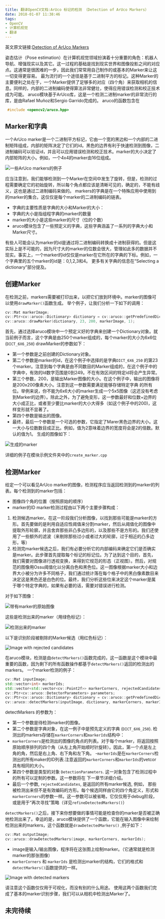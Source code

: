 ```yaml
---
title: 翻译OpenCV文档:ArUco 标记的检测 （Detection of ArUco Markers）
date: 2018-01-07 11:38:46
tags:
- OpenCV
- 计算机视觉
- 翻译
---
```


英文原文链接:[Detection of ArUco Markers](https://docs.opencv.org/3.1.0/d5/dae/tutorial_aruco_detection.html)
<!-- more -->
  姿态估计（Pose estimation）在计算机视觉领域扮演着十分重要的角色：机器人导航、增强现实以及其它。这一过程的基础是找到现实世界和图像投影之间的对应点。这通常是很困难的一步，因此我们常常用自己制作的或基本的Marker来让这一切变得更容易。
  最为流行的一个途径是基于二进制平方的标记。这种Marker的主要便利之处在于，一个Marker提供了足够多的对应（四个角）来获取相机的信息。同样的，内部的二进制编码使得算法非常健壮，使得应用错误检测和校正技术成为可能。
aruco模块基于ArUco库，这是一个检测二进制marker的非常流行的库，是由Rafael Muñoz和Sergio Garrido完成的。
aruco的函数包含在
```C++
 #include <opencv2/aruco.hpp>
```
## Marker和字典
一个ArUco marker是一个二进制平方标记，它由一个宽的黑边和一个内部的二进制矩阵组成，内部的矩阵决定了它们的id。黑色的边界有利于快速检测到图像，二进制编码可以验证id，并且可以应用错误检测和校正技术。marker的大小决定了内部矩阵的大小。例如，一个4x4的marker由16位组成。

![一些ArUco markers的例子](http://images2017.cnblogs.com/blog/1129935/201801/1129935-20180107111501831-1740094017.png)


应当注意到，我们能够检测到一个Marker在空间中发生了旋转，但是，检测的过程需要确定它的初始旋转，所以每个角点都应该是清晰可见的，确定的，不能有歧义，这也是通过二进制编码来做的。
markers的字典是在一个特殊应用中使用到的marker的集合。这仅仅是每个marker的二进制编码的链表。
- 字典的主要性质是字典的大小和Marker的大小：
- 字典的大小是指组程字典的marker的数量
- marker的大小是这些marker的尺寸（位的个数）
- aruco模块包含了一些预定义的字典，这些字典涵盖了一系列的字典大小和Marker尺寸。

有些人可能会认为marker的id是通过将二进制编码转换成十进制获得的。但是这实际上是不可能的，因为尺寸大的marker的位数会很大，管理如此多的数据并不现实。事实上，一个marker的id仅仅是marker在它所在的字典的下标。例如，一个字典里的五个marker的id是：0,1,2,3和4。
更多有关字典的信息在“Selecting a dictionary”部分提及。

## 创建Marker
在检测之前，markers需要被打印出来，以把它们放到环境中。marker的图像可以使用`drawMarker()`函数生成。
举个例子，让我们分析一下如下的调用：
```C++
cv::Mat markerImage;
cv::Ptr<cv::aruco::Dictionary> dictionary = cv::aruco::getPredefinedDictionary(cv::aruco::DICT_6X6_250);
cv::aruco::drawMarker(dictionary, 23, 200, markerImage, 1);
```
首先，通过选择aruco模块中一个预定义好的字典来创建一个Dictionary对象。就当前例子而言，这个字典是由250个marker组成的，每个marker的大小为6x6位(`DICT_6X6_250`)
drawMarker的参数如下：

- 第一个参数是之前创建的Dictionary对象。
- 第二个参数是marker的id，在这个例子中选择的是字典`DICT_6X6_250` 的第23个marker。注意到每个字典是由不同数目的Marker组成的，在这个例子中的字典中，有效的Id数字范围是0到249。不在有效区间的特定id将会产生异常。
- 第三个参数，200，是输出Marker图像的大小。在这个例子中，输出的图像将是200x200像素大小。注意到这一参数需要满足能够存储特定字典 的所有位。举例来说，你不能为6x6大小的marker生成一个5x5图像（这还没有考虑到Marker的边界）。除此之外，为了避免变形，这一参数最好和位数+边界的大小成正比，或者至少要比marker的大小大得多（如这个例子中的200)，这样变形就不显著了。
- 第四个参数是输出的图像。
- 最终，最后一个参数是一个可选的参数，它指定了Marer黑色边界的大小。这一大小与位数数目成正比。例如，值为2意味着边界的宽度将会是2的倍数。默认的值为1。
   生成的图像如下：
   
![生成的marker](http://images2017.cnblogs.com/blog/1129935/201801/1129935-20180107111523331-1541707263.png)

详细的例子在模块示例文件夹中的`create_marker.cpp`
## 检测Marker
给定一个可以看见ArUco marker的图像，检测程序应当返回检测到的marker的列表。每个检测到的marker包括：
- 图像四个角的位置（按照原始的顺序）
- marker的ID
marker检测过程由以下两个主要步骤构成：
 1. 检测候选marker。在这一阶段我们分析图像，以找到那些可能是marker的方形。首先要做的是利用自适应性阈值来分割marker，然后从阈值化的图像中提取外形轮廓，并且舍弃那些非凸多边形的，以及那些不是方形的。我们还使用了一些额外的滤波（来剔除那些过小或者过大的轮廓，过于相近的凸多边形，等）
 2. 检测完marker候选之后，我们有必要分析它的内部编码来确定它们是否确实是marker。此步骤首先提取每个标记的标记位。为了达到这个目的，首先，我们需要对图像进行透视变换，来得到它规范的形态（正视图）。然后，对规范的图像用Ossu阈值化以分离白色和黑色位。这一图像根据marker大小和边界大小被分为许多不同格子，我们通过统计落在每个格子中的黑白像素数目来决定这是黑色还是白色的位。最终，我们分析这些位来决定这个marker是属于哪个特定字典的，如果有必要的话，需要对错误进行检测。

对于如下图像：

![带有marker的原始图像](http://images2017.cnblogs.com/blog/1129935/201801/1129935-20180107111541503-1053201170.png)

这些是检测出来的marker（用绿色标记）：

![检测出来的marker](http://images2017.cnblogs.com/blog/1129935/201801/1129935-20180107111601174-1153778029.png)


以下是识别阶段被剔除的Marker候选（用红色标记）：

![ Image with rejected candidates](http://images2017.cnblogs.com/blog/1129935/201801/1129935-20180107111623659-861630281.png)

在aruco模块，检测是由`detectMarkers()`函数完成的，这一函数是这个模块中最重要的函数，因为剩下的所有函数操作都基于`detectMarkers()`返回的检测出的markers。
一个marker检测的例子：
```C++
cv::Mat inputImage;
std::vector<int> markerIds;
std::vector<std::vector<cv::Point2f>> markerCorners, rejectedCandidates;
cv::Ptr<cv::aruco::DetectorParameters> parameters;
cv::Ptr<cv::aruco::Dictionary> dictionary = cv::aruco::getPredefinedDictionary(cv::aruco::DICT_6X6_250);
cv::aruco::detectMarkers(inputImage, dictionary, markerCorners, markerIds, parameters, rejectedCandidates);
```

detectMarkers 的参数为：
- 第一个参数是待检测marker的图像。
- 第二个参数是字典对象，在这一例子中是预先定义的字典 (`DICT_6X6_250`).
检测出的markers存储在`markerCorners`和`markerIds`结构中：
- `markerCorners`是检测出的图像的角点的列表。对于每个marker，将返回按照原始顺序排列的四个角（从左上角开始顺时针旋转）。因此，第一个点是左上角的角，然后是右上角、右下角和左下角。
-` markerIds `是在`markerCorners`检测出的所有maker的ID列表.注意返回的`markerCorners`和`markerIds`的vetcor具有相同的大小。
- 第四个参数是类型的对象 `DetectionParameters`. 这一对象包含了检测过程中的所有可以定制的参数。这一参数将在 下一章节详细介绍。
- 最后一个参数, `rejectedCandidates`, 是返回的所有marker候选, 例如， 那些被检测出来但不是有效编码的方形。每个候选同样由它的四个角定义，形式和`markerCorners`的参数一样。这一参数可以被省略，它仅仅用于debug阶段，或是用于“再次寻找”策略（详见`refineDetectedMarkers()`）

`detectMarkers()`之后，接下来你想要做的事情可能是检查你的marker是否被正确地检测出来了。幸运的是，aruco模块提供了一个函数，它能在输入图像中来绘制检测出来的markers，这个函数就是`drawDetectedMarkers()` ,例子如下：
```C++
cv::Mat outputImage;
cv::aruco::drawDetectedMarkers(image, markerCorners, markerIds); 
```

- image是输入/输出图像，程序将在这张图上绘制marker。（它通常就是检测marker的那张图像）
- `markerCorners` 和 `markerIds` 是检测出marker的结构，它们的格式和`detectMarkers()`函数提供的一样。

![Image with detected markers](http://images2017.cnblogs.com/blog/1129935/201801/1129935-20180107111648284-1179111455.png)

请注意这个函数仅仅用于可视化，而没有别的什么用途。
使用这两个函数我们完成了基本的marker识别步骤，我们可以从相机中检测出Marker了。
## 未完待续